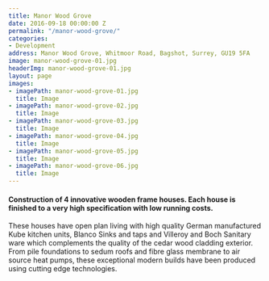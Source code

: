 ```yaml
---
title: Manor Wood Grove
date: 2016-09-18 00:00:00 Z
permalink: "/manor-wood-grove/"
categories:
- Development
address: Manor Wood Grove, Whitmoor Road, Bagshot, Surrey, GU19 5FA
image: manor-wood-grove-01.jpg
headerImg: manor-wood-grove-01.jpg
layout: page
images:
- imagePath: manor-wood-grove-01.jpg
  title: Image
- imagePath: manor-wood-grove-02.jpg
  title: Image
- imagePath: manor-wood-grove-03.jpg
  title: Image
- imagePath: manor-wood-grove-04.jpg
  title: Image
- imagePath: manor-wood-grove-05.jpg
  title: Image
- imagePath: manor-wood-grove-06.jpg
  title: Image
---
```


#### Construction of 4 innovative wooden frame houses. Each house is finished to a very high specification with low running costs.

These houses have open plan living with high quality German manufactured Kube kitchen units, Blanco Sinks and taps and Villeroy and Boch Sanitary ware which complements the quality of the cedar wood cladding exterior.  From pile foundations to sedum roofs and fibre glass membrane to air source heat pumps, these exceptional modern builds have been produced using cutting edge technologies.
